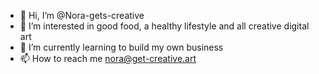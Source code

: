 - 👋 Hi, I’m @Nora-gets-creative
- 👀 I’m interested in good food, a healthy lifestyle and all creative digital art
- 🌱 I’m currently learning to build my own business
- 📫 How to reach me nora@get-creative.art

<!---
Nora-gets-creative/Nora-gets-creative is a ✨ special ✨ repository because its `README.md` (this file) appears on your GitHub profile.
You can click the Preview link to take a look at your changes.
--->
